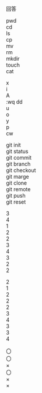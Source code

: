 回答

pwd  
cd  
ls  
cp  
mv  
rm  
mkdir  
touch  
cat  
  
x  
i  
A  
:wq
dd  
u  
o  
y  
p  
cw  

git init  
git status  
git commit  
git branch  
git checkout  
git marge  
git clone  
git remote  
git push  
git reset  
  
3  
4  
1  
2  
2  
3  
4  
3  
2  
2  
  
2  
1  
2  
2  
2  
3  
4  
3  
3  
4  
  
〇  
〇  
×  
〇  
×  
×  
